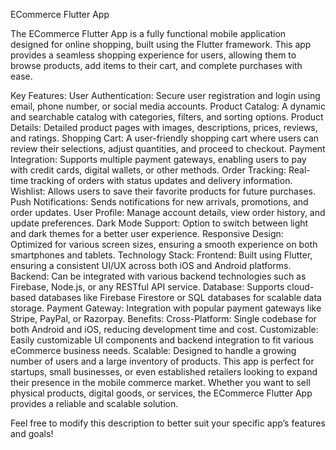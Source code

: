 ECommerce Flutter App

The ECommerce Flutter App is a fully functional mobile application designed for online shopping, built using the Flutter framework. This app provides a seamless shopping experience for users, allowing them to browse products, add items to their cart, and complete purchases with ease.

Key Features:
User Authentication: Secure user registration and login using email, phone number, or social media accounts.
Product Catalog: A dynamic and searchable catalog with categories, filters, and sorting options.
Product Details: Detailed product pages with images, descriptions, prices, reviews, and ratings.
Shopping Cart: A user-friendly shopping cart where users can review their selections, adjust quantities, and proceed to checkout.
Payment Integration: Supports multiple payment gateways, enabling users to pay with credit cards, digital wallets, or other methods.
Order Tracking: Real-time tracking of orders with status updates and delivery information.
Wishlist: Allows users to save their favorite products for future purchases.
Push Notifications: Sends notifications for new arrivals, promotions, and order updates.
User Profile: Manage account details, view order history, and update preferences.
Dark Mode Support: Option to switch between light and dark themes for a better user experience.
Responsive Design: Optimized for various screen sizes, ensuring a smooth experience on both smartphones and tablets.
Technology Stack:
Frontend: Built using Flutter, ensuring a consistent UI/UX across both iOS and Android platforms.
Backend: Can be integrated with various backend technologies such as Firebase, Node.js, or any RESTful API service.
Database: Supports cloud-based databases like Firebase Firestore or SQL databases for scalable data storage.
Payment Gateway: Integration with popular payment gateways like Stripe, PayPal, or Razorpay.
Benefits:
Cross-Platform: Single codebase for both Android and iOS, reducing development time and cost.
Customizable: Easily customizable UI components and backend integration to fit various eCommerce business needs.
Scalable: Designed to handle a growing number of users and a large inventory of products.
This app is perfect for startups, small businesses, or even established retailers looking to expand their presence in the mobile commerce market. Whether you want to sell physical products, digital goods, or services, the ECommerce Flutter App provides a reliable and scalable solution.

Feel free to modify this description to better suit your specific app’s features and goals!
